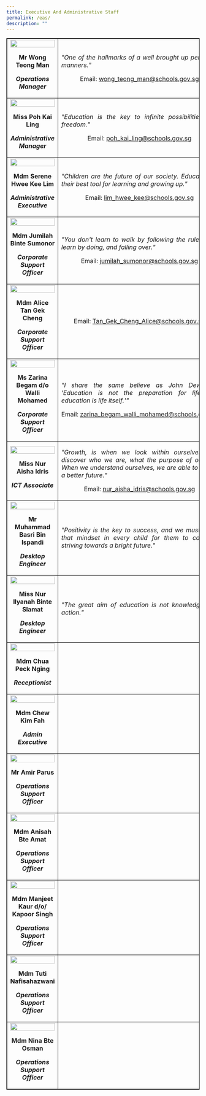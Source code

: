 ```yaml
---
title: Executive And Administrative Staff
permalink: /eas/
description: ""
---
```

<table style="border-collapse: collapse; width: 100%; border:1px solid black;">
<tbody>
<tr>
<td style="text-align: center; border:1px solid black;">
<img src="/images/eas1.jpg" style="width: 100%;">
<p><strong>Mr Wong Teong Man</strong></p>
<p><strong><em>Operations Manager</em></strong></p>
</td>
<td style="width: 100%; text-align: justify; border:1px solid black;">
<p><em>"One of the hallmarks of a well brought up person is manners."</em></p>
<p style="width: 100%; text-align: center;">Email:&nbsp;<a href="mailto:wong_teong_man@schools.gov.sg">wong_teong_man@schools.gov.sg</a></p>
</td>
<tr>
<td style="text-align: center; border:1px solid black;">
<img src="/images/eas2.jpg" style="width: 100%;">
<p><strong>Miss Poh Kai Ling</strong></p>
<p><strong><em>Administrative Manager</em></strong></p>
</td>
<td style="width: 100%; text-align: justify; border:1px solid black;">
<p><em>"Education is the key to infinite possibilities and freedom."</em></p>
<p style="width: 100%; text-align: center;">Email:&nbsp;<a href="mailto:poh_kai_ling@schools.gov.sg">poh_kai_ling@schools.gov.sg</a></p>
</td>
<tr>
<td style="text-align: center; border:1px solid black;">
<img src="/images/eas3.jpg" style="width: 100%;">
<p><strong>Mdm Serene Hwee Kee Lim</strong></p>
<p><strong><em>Administrative Executive</em></strong></p>
</td>
<td style="width: 100%; text-align: justify; border:1px solid black;">
<p><em>"Children are the future of our society. Education is their best tool for learning and growing up."</em></p>
<p style="width: 100%; text-align: center;">Email:&nbsp;<a href="mailto:lim_hwee_kee@schools.gov.sg">lim_hwee_kee@schools.gov.sg</a></p>
</td>
<tr>
<td style="text-align: center; border:1px solid black;">
<img src="/images/eas4.jpg" style="width: 100%;">
<p><strong>Mdm Jumilah Binte Sumonor</strong></p>
<p><strong><em>Corporate Support Officer</em></strong></p>
</td>
<td style="width: 100%; text-align: justify; border:1px solid black;">
<p><em>"You don't learn to walk by following the rules. You learn by doing, and falling over."</em></p>
<p style="width: 100%; text-align: center;">Email:&nbsp;<a href="mailto:jumilah_sumonor@schools.gov.sg">jumilah_sumonor@schools.gov.sg</a></p>
</td>
<tr>
<td style="text-align: center; border:1px solid black;">
<img src="/images/ALICE.jpg" style="width: 100%;">
<p><strong>Mdm Alice Tan Gek Cheng</strong></p>
<p><strong><em>Corporate Support Officer</em></strong></p>
</td>
<td style="width: 100%; text-align: justify; border:1px solid black;">
<p><em></em></p>
<p style="width: 100%; text-align: center;">Email:&nbsp;<a href="mailto:Tan_Gek_Cheng_Alice@schools.gov.sg">Tan_Gek_Cheng_Alice@schools.gov.sg</a></p>
</td>
<tr>
<td style="text-align: center; border:1px solid black;">
<img src="/images/eas6.jpg" style="width: 100%;">
<p><strong>Ms Zarina Begam d/o Walli Mohamed</strong></p>
<p><strong><em>Corporate Support Officer</em></strong></p>
</td>
<td style="width: 100%; text-align: justify; border:1px solid black;">
<p><em>"I share the same believe as John Dewey - 'Education is not the preparation for life, but education is life itself.'"</em></p>
<p style="width: 100%; text-align: center;">Email:&nbsp;<a href="mailto:zarina_begam_walli_mohamed@schools.gov.sg">zarina_begam_walli_mohamed@schools.gov.sg</a></p>
</td>
<tr>
<td style="text-align: center; border:1px solid black;">
<img src="/images/eas7.jpg" style="width: 100%;">
<p><strong>Miss Nur Aisha Idris</strong></p>
<p><strong><em>ICT Associate</em></strong></p>
</td>
<td style="width: 100%; text-align: justify; border:1px solid black;">
<p><em>"Growth, is when we look within ourselves and discover who we are, what the purpose of our life. When we understand ourselves, we are able to shape a better future."</em></p>
<p style="width: 100%; text-align: center;">Email:&nbsp;<a href="mailto:nur_aisha_idris@schools.gov.sg">nur_aisha_idris@schools.gov.sg</a></p>
</td>
<tr>
<td style="text-align: center; border:1px solid black;">
<img src="/images/eas8.jpg" style="width: 100%;">
<p><strong>Mr Muhammad Basri Bin Ispandi</strong></p>
<p><strong><em>Desktop Engineer</em></strong></p>
</td>
<td style="width: 100%; text-align: justify; border:1px solid black;">
<p><em>"Positivity is the key to success, and we must instill that mindset in every child for them to continue striving towards a bright future."</em></p>
</td>
<tr>
<td style="text-align: center; border:1px solid black;">
<img src="/images/eas9.jpg" style="width: 100%;">
<p><strong>Miss Nur Ilyanah Binte Slamat</strong></p>
<p><strong><em>Desktop Engineer</em></strong></p>
</td>
<td style="width: 100%; text-align: justify; border:1px solid black;">
<p><em>"The great aim of education is not knowledge, but action."</em></p>
</td>
<tr>
<td style="text-align: center; border:1px solid black;">
<img src="/images/eas10.jpg" style="width: 100%;">
<p><strong>Mdm Chua Peck Nging</strong></p>
<p><strong><em>Receptionist</em></strong
</p>
<td style="width: 100%; text-align: justify; border:1px solid black;">
</td>
<tr>
<td style="text-align: center; border:1px solid black;">
<img src="/images/KIM FAH.jpg" style="width: 100%;">
<p><strong>Mdm Chew Kim Fah</strong></p>
<p><strong><em>Admin Executive</em></strong
</p>
<td style="width: 100%; text-align: justify; border:1px solid black;">
</td>
<tr>
<td style="text-align: center; border:1px solid black;">
<img src="/images/eas12.jpg" style="width: 100%;">
<p><strong>Mr Amir Parus</strong></p>
<p><strong><em>Operations Support Officer</em></strong></p>
<td style="width: 100%; text-align: justify; border:1px solid black;">
</td>
<tr>
<td style="text-align: center; border:1px solid black;">
<img src="/images/eas13.jpg" style="width: 100%;">
<p><strong>Mdm Anisah Bte Amat</strong></p>
<p><strong><em>Operations Support Officer</em></strong></p>
<td style="width: 100%; text-align: justify; border:1px solid black;">
</td>
<tr>
<td style="text-align: center; border:1px solid black;">
<img src="/images/eas14.jpg" style="width: 100%;">
<p><strong>Mdm Manjeet Kaur d/o/ Kapoor Singh</strong></p>
<p><strong><em>Operations Support Officer</em></strong></p>
<td style="width: 100%; text-align: justify; border:1px solid black;">
</td>
<tr>
<td style="text-align: center; border:1px solid black;">
<img src="/images/eas15.jpg" style="width: 100%;">
<p><strong>Mdm Tuti Nafisahazwani</strong></p>
<p><strong><em>Operations Support Officer</em></strong></p>
<td style="width: 100%; text-align: justify; border:1px solid black;">
</td>
<tr>
<td style="text-align: center; border:1px solid black;">
<img src="/images/eas16.jpg" style="width: 100%;">
<p><strong>Mdm Nina Bte Osman</strong></p>
<p><strong><em>Operations Support Officer</em></strong></p>
<td style="width: 100%; text-align: justify; border:1px solid black;">
</td>
</tbody>
</table>